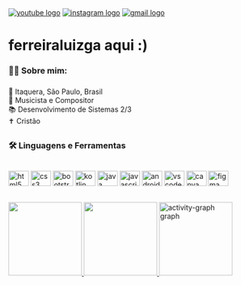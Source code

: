 <div>
  <a href="https://www.youtube.com/@oferreiraluizga" target="_blank"><img src="https://img.shields.io/static/v1?message=Youtube&logo=youtube&label=&color=FF0000&logoColor=white&labelColor=&style=for-the-badge" alt="youtube logo"/></a>
  <a href="https://www.instagram.com/ferreiraluizga/" target="_blank"><img src="https://img.shields.io/static/v1?message=Instagram&logo=instagram&label=&color=E4405F&logoColor=white&labelColor=&style=for-the-badge" alt="instagram logo"/></a>
  <a href="mailto:luiz.gabriel.lcf@gmail.com" target="_blank"><img src="https://img.shields.io/static/v1?message=Gmail&logo=gmail&label=&color=D14836&logoColor=white&labelColor=&style=for-the-badge" alt="gmail logo"  /></a>
</div>

<h1>ferreiraluizga aqui :)</h1>

###

<h3>👩‍💻 Sobre mim:</h3>

###

<p>📍 Itaquera, São Paulo, Brasil<br>🎵 Musicista e Compositor<br>📚 Desenvolvimento de Sistemas 2/3<br>✝️ Cristão</p>

##

<h3>🛠 Linguagens e Ferramentas</h3><br>

<div style="display: inline_block">
  <img src="https://cdn.jsdelivr.net/gh/devicons/devicon/icons/html5/html5-original.svg" height="30" width="40" alt="html5 logo"  />
  <img src="https://cdn.jsdelivr.net/gh/devicons/devicon/icons/css3/css3-original.svg" height="30" width="40" alt="css3 logo"  />
  <img src="https://cdn.jsdelivr.net/gh/devicons/devicon/icons/bootstrap/bootstrap-original.svg" height="30" width="40" alt="bootstrap logo"  />
  <img src="https://cdn.jsdelivr.net/gh/devicons/devicon/icons/kotlin/kotlin-original.svg" height="30" width="40" alt="kotlin logo"  />
  <img src="https://cdn.jsdelivr.net/gh/devicons/devicon/icons/java/java-original.svg" height="30" width="40" alt="java logo"  />
  <img src="https://cdn.jsdelivr.net/gh/devicons/devicon/icons/javascript/javascript-original.svg" height="30" width="40" alt="javascript logo"  />
  <img src="https://cdn.jsdelivr.net/gh/devicons/devicon/icons/androidstudio/androidstudio-original.svg" height="30" width="40" alt="androidstudio logo"  />
  <img src="https://cdn.jsdelivr.net/gh/devicons/devicon/icons/vscode/vscode-original.svg" height="30" width="40" alt="vscode logo"  />
  <img src="https://cdn.jsdelivr.net/gh/devicons/devicon/icons/canva/canva-original.svg" height="30" width="40" alt="canva logo"  />
  <img src="https://cdn.jsdelivr.net/gh/devicons/devicon/icons/figma/figma-original.svg" height="30" width="40" alt="figma logo"  />
</div>

##
<div>
  <a href="https://github.com/wagnerlucca">
  <img height="145em" src="https://github-readme-stats.vercel.app/api?username=ferreiraluizga&show_icons=true&theme=dracula&include_all_commits=true&count_private=true"/>
  <img height="145em" src="https://github-readme-stats.vercel.app/api/top-langs/?username=ferreiraluizga&layout=compact&langs_count=7&theme=dracula"/>
  <img height="145em" src="https://github-readme-activity-graph.vercel.app/graph?username=ferreiraluizga&radius=10&theme=dracula&area=true&order=5&custom_title=ferreiraluizga's%20Contribution%20Graph" alt="activity-graph graph"/>
</div>

